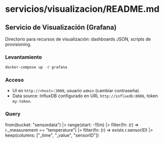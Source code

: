 # servicios/visualizacion/README.md

## Servicio de Visualización (Grafana)

Directorio para recursos de visualización: dashboards JSON, scripts de provisioning.

### Levantamiento

```bash
docker-compose up -d grafana
```

### Acceso

- UI en `http://<host>:3000`, usuario `admin` (cambiar contraseña).
- Data source: InfluxDB configurado en URL `http://influxdb:8086`, token `my-token`.

### Query

from(bucket: "sensordata")
  |> range(start: -15m)
  |> filter(fn: (r) => r._measurement == "temperature")
  |> filter(fn: (r) => exists r.sensorID)
  |> keep(columns: ["_time", "_value", "sensorID"])
